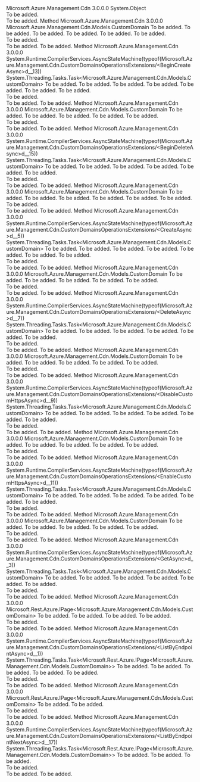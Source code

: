 <Type Name="CustomDomainsOperationsExtensions" FullName="Microsoft.Azure.Management.Cdn.CustomDomainsOperationsExtensions">
  <TypeSignature Language="C#" Value="public static class CustomDomainsOperationsExtensions" />
  <TypeSignature Language="ILAsm" Value=".class public auto ansi abstract sealed beforefieldinit CustomDomainsOperationsExtensions extends System.Object" />
  <TypeSignature Language="DocId" Value="T:Microsoft.Azure.Management.Cdn.CustomDomainsOperationsExtensions" />
  <TypeSignature Language="VB.NET" Value="Public Module CustomDomainsOperationsExtensions" />
  <TypeSignature Language="F#" Value="type CustomDomainsOperationsExtensions = class" />
  <AssemblyInfo>
    <AssemblyName>Microsoft.Azure.Management.Cdn</AssemblyName>
    <AssemblyVersion>3.0.0.0</AssemblyVersion>
  </AssemblyInfo>
  <Base>
    <BaseTypeName>System.Object</BaseTypeName>
  </Base>
  <Interfaces />
  <Docs>
    <summary>To be added.</summary>
    <remarks>To be added.</remarks>
  </Docs>
  <Members>
    <Member MemberName="BeginCreate">
      <MemberSignature Language="C#" Value="public static Microsoft.Azure.Management.Cdn.Models.CustomDomain BeginCreate (this Microsoft.Azure.Management.Cdn.ICustomDomainsOperations operations, string resourceGroupName, string profileName, string endpointName, string customDomainName, string hostName);" />
      <MemberSignature Language="ILAsm" Value=".method public static hidebysig class Microsoft.Azure.Management.Cdn.Models.CustomDomain BeginCreate(class Microsoft.Azure.Management.Cdn.ICustomDomainsOperations operations, string resourceGroupName, string profileName, string endpointName, string customDomainName, string hostName) cil managed" />
      <MemberSignature Language="DocId" Value="M:Microsoft.Azure.Management.Cdn.CustomDomainsOperationsExtensions.BeginCreate(Microsoft.Azure.Management.Cdn.ICustomDomainsOperations,System.String,System.String,System.String,System.String,System.String)" />
      <MemberSignature Language="VB.NET" Value="&lt;Extension()&gt;&#xA;Public Function BeginCreate (operations As ICustomDomainsOperations, resourceGroupName As String, profileName As String, endpointName As String, customDomainName As String, hostName As String) As CustomDomain" />
      <MemberSignature Language="F#" Value="static member BeginCreate : Microsoft.Azure.Management.Cdn.ICustomDomainsOperations * string * string * string * string * string -&gt; Microsoft.Azure.Management.Cdn.Models.CustomDomain" Usage="Microsoft.Azure.Management.Cdn.CustomDomainsOperationsExtensions.BeginCreate (operations, resourceGroupName, profileName, endpointName, customDomainName, hostName)" />
      <MemberType>Method</MemberType>
      <AssemblyInfo>
        <AssemblyName>Microsoft.Azure.Management.Cdn</AssemblyName>
        <AssemblyVersion>3.0.0.0</AssemblyVersion>
      </AssemblyInfo>
      <ReturnValue>
        <ReturnType>Microsoft.Azure.Management.Cdn.Models.CustomDomain</ReturnType>
      </ReturnValue>
      <Parameters>
        <Parameter Name="operations" Type="Microsoft.Azure.Management.Cdn.ICustomDomainsOperations" RefType="this" />
        <Parameter Name="resourceGroupName" Type="System.String" />
        <Parameter Name="profileName" Type="System.String" />
        <Parameter Name="endpointName" Type="System.String" />
        <Parameter Name="customDomainName" Type="System.String" />
        <Parameter Name="hostName" Type="System.String" />
      </Parameters>
      <Docs>
        <param name="operations">To be added.</param>
        <param name="resourceGroupName">To be added.</param>
        <param name="profileName">To be added.</param>
        <param name="endpointName">To be added.</param>
        <param name="customDomainName">To be added.</param>
        <param name="hostName">To be added.</param>
        <summary>To be added.</summary>
        <returns>To be added.</returns>
        <remarks>To be added.</remarks>
      </Docs>
    </Member>
    <Member MemberName="BeginCreateAsync">
      <MemberSignature Language="C#" Value="public static System.Threading.Tasks.Task&lt;Microsoft.Azure.Management.Cdn.Models.CustomDomain&gt; BeginCreateAsync (this Microsoft.Azure.Management.Cdn.ICustomDomainsOperations operations, string resourceGroupName, string profileName, string endpointName, string customDomainName, string hostName, System.Threading.CancellationToken cancellationToken = null);" />
      <MemberSignature Language="ILAsm" Value=".method public static hidebysig class System.Threading.Tasks.Task`1&lt;class Microsoft.Azure.Management.Cdn.Models.CustomDomain&gt; BeginCreateAsync(class Microsoft.Azure.Management.Cdn.ICustomDomainsOperations operations, string resourceGroupName, string profileName, string endpointName, string customDomainName, string hostName, valuetype System.Threading.CancellationToken cancellationToken) cil managed" />
      <MemberSignature Language="DocId" Value="M:Microsoft.Azure.Management.Cdn.CustomDomainsOperationsExtensions.BeginCreateAsync(Microsoft.Azure.Management.Cdn.ICustomDomainsOperations,System.String,System.String,System.String,System.String,System.String,System.Threading.CancellationToken)" />
      <MemberSignature Language="F#" Value="static member BeginCreateAsync : Microsoft.Azure.Management.Cdn.ICustomDomainsOperations * string * string * string * string * string * System.Threading.CancellationToken -&gt; System.Threading.Tasks.Task&lt;Microsoft.Azure.Management.Cdn.Models.CustomDomain&gt;" Usage="Microsoft.Azure.Management.Cdn.CustomDomainsOperationsExtensions.BeginCreateAsync (operations, resourceGroupName, profileName, endpointName, customDomainName, hostName, cancellationToken)" />
      <MemberType>Method</MemberType>
      <AssemblyInfo>
        <AssemblyName>Microsoft.Azure.Management.Cdn</AssemblyName>
        <AssemblyVersion>3.0.0.0</AssemblyVersion>
      </AssemblyInfo>
      <Attributes>
        <Attribute>
          <AttributeName>System.Runtime.CompilerServices.AsyncStateMachine(typeof(Microsoft.Azure.Management.Cdn.CustomDomainsOperationsExtensions/&lt;BeginCreateAsync&gt;d__13))</AttributeName>
        </Attribute>
      </Attributes>
      <ReturnValue>
        <ReturnType>System.Threading.Tasks.Task&lt;Microsoft.Azure.Management.Cdn.Models.CustomDomain&gt;</ReturnType>
      </ReturnValue>
      <Parameters>
        <Parameter Name="operations" Type="Microsoft.Azure.Management.Cdn.ICustomDomainsOperations" RefType="this" />
        <Parameter Name="resourceGroupName" Type="System.String" />
        <Parameter Name="profileName" Type="System.String" />
        <Parameter Name="endpointName" Type="System.String" />
        <Parameter Name="customDomainName" Type="System.String" />
        <Parameter Name="hostName" Type="System.String" />
        <Parameter Name="cancellationToken" Type="System.Threading.CancellationToken" />
      </Parameters>
      <Docs>
        <param name="operations">To be added.</param>
        <param name="resourceGroupName">To be added.</param>
        <param name="profileName">To be added.</param>
        <param name="endpointName">To be added.</param>
        <param name="customDomainName">To be added.</param>
        <param name="hostName">To be added.</param>
        <param name="cancellationToken">To be added.</param>
        <summary>To be added.</summary>
        <returns>To be added.</returns>
        <remarks>To be added.</remarks>
      </Docs>
    </Member>
    <Member MemberName="BeginDelete">
      <MemberSignature Language="C#" Value="public static Microsoft.Azure.Management.Cdn.Models.CustomDomain BeginDelete (this Microsoft.Azure.Management.Cdn.ICustomDomainsOperations operations, string resourceGroupName, string profileName, string endpointName, string customDomainName);" />
      <MemberSignature Language="ILAsm" Value=".method public static hidebysig class Microsoft.Azure.Management.Cdn.Models.CustomDomain BeginDelete(class Microsoft.Azure.Management.Cdn.ICustomDomainsOperations operations, string resourceGroupName, string profileName, string endpointName, string customDomainName) cil managed" />
      <MemberSignature Language="DocId" Value="M:Microsoft.Azure.Management.Cdn.CustomDomainsOperationsExtensions.BeginDelete(Microsoft.Azure.Management.Cdn.ICustomDomainsOperations,System.String,System.String,System.String,System.String)" />
      <MemberSignature Language="VB.NET" Value="&lt;Extension()&gt;&#xA;Public Function BeginDelete (operations As ICustomDomainsOperations, resourceGroupName As String, profileName As String, endpointName As String, customDomainName As String) As CustomDomain" />
      <MemberSignature Language="F#" Value="static member BeginDelete : Microsoft.Azure.Management.Cdn.ICustomDomainsOperations * string * string * string * string -&gt; Microsoft.Azure.Management.Cdn.Models.CustomDomain" Usage="Microsoft.Azure.Management.Cdn.CustomDomainsOperationsExtensions.BeginDelete (operations, resourceGroupName, profileName, endpointName, customDomainName)" />
      <MemberType>Method</MemberType>
      <AssemblyInfo>
        <AssemblyName>Microsoft.Azure.Management.Cdn</AssemblyName>
        <AssemblyVersion>3.0.0.0</AssemblyVersion>
      </AssemblyInfo>
      <ReturnValue>
        <ReturnType>Microsoft.Azure.Management.Cdn.Models.CustomDomain</ReturnType>
      </ReturnValue>
      <Parameters>
        <Parameter Name="operations" Type="Microsoft.Azure.Management.Cdn.ICustomDomainsOperations" RefType="this" />
        <Parameter Name="resourceGroupName" Type="System.String" />
        <Parameter Name="profileName" Type="System.String" />
        <Parameter Name="endpointName" Type="System.String" />
        <Parameter Name="customDomainName" Type="System.String" />
      </Parameters>
      <Docs>
        <param name="operations">To be added.</param>
        <param name="resourceGroupName">To be added.</param>
        <param name="profileName">To be added.</param>
        <param name="endpointName">To be added.</param>
        <param name="customDomainName">To be added.</param>
        <summary>To be added.</summary>
        <returns>To be added.</returns>
        <remarks>To be added.</remarks>
      </Docs>
    </Member>
    <Member MemberName="BeginDeleteAsync">
      <MemberSignature Language="C#" Value="public static System.Threading.Tasks.Task&lt;Microsoft.Azure.Management.Cdn.Models.CustomDomain&gt; BeginDeleteAsync (this Microsoft.Azure.Management.Cdn.ICustomDomainsOperations operations, string resourceGroupName, string profileName, string endpointName, string customDomainName, System.Threading.CancellationToken cancellationToken = null);" />
      <MemberSignature Language="ILAsm" Value=".method public static hidebysig class System.Threading.Tasks.Task`1&lt;class Microsoft.Azure.Management.Cdn.Models.CustomDomain&gt; BeginDeleteAsync(class Microsoft.Azure.Management.Cdn.ICustomDomainsOperations operations, string resourceGroupName, string profileName, string endpointName, string customDomainName, valuetype System.Threading.CancellationToken cancellationToken) cil managed" />
      <MemberSignature Language="DocId" Value="M:Microsoft.Azure.Management.Cdn.CustomDomainsOperationsExtensions.BeginDeleteAsync(Microsoft.Azure.Management.Cdn.ICustomDomainsOperations,System.String,System.String,System.String,System.String,System.Threading.CancellationToken)" />
      <MemberSignature Language="F#" Value="static member BeginDeleteAsync : Microsoft.Azure.Management.Cdn.ICustomDomainsOperations * string * string * string * string * System.Threading.CancellationToken -&gt; System.Threading.Tasks.Task&lt;Microsoft.Azure.Management.Cdn.Models.CustomDomain&gt;" Usage="Microsoft.Azure.Management.Cdn.CustomDomainsOperationsExtensions.BeginDeleteAsync (operations, resourceGroupName, profileName, endpointName, customDomainName, cancellationToken)" />
      <MemberType>Method</MemberType>
      <AssemblyInfo>
        <AssemblyName>Microsoft.Azure.Management.Cdn</AssemblyName>
        <AssemblyVersion>3.0.0.0</AssemblyVersion>
      </AssemblyInfo>
      <Attributes>
        <Attribute>
          <AttributeName>System.Runtime.CompilerServices.AsyncStateMachine(typeof(Microsoft.Azure.Management.Cdn.CustomDomainsOperationsExtensions/&lt;BeginDeleteAsync&gt;d__15))</AttributeName>
        </Attribute>
      </Attributes>
      <ReturnValue>
        <ReturnType>System.Threading.Tasks.Task&lt;Microsoft.Azure.Management.Cdn.Models.CustomDomain&gt;</ReturnType>
      </ReturnValue>
      <Parameters>
        <Parameter Name="operations" Type="Microsoft.Azure.Management.Cdn.ICustomDomainsOperations" RefType="this" />
        <Parameter Name="resourceGroupName" Type="System.String" />
        <Parameter Name="profileName" Type="System.String" />
        <Parameter Name="endpointName" Type="System.String" />
        <Parameter Name="customDomainName" Type="System.String" />
        <Parameter Name="cancellationToken" Type="System.Threading.CancellationToken" />
      </Parameters>
      <Docs>
        <param name="operations">To be added.</param>
        <param name="resourceGroupName">To be added.</param>
        <param name="profileName">To be added.</param>
        <param name="endpointName">To be added.</param>
        <param name="customDomainName">To be added.</param>
        <param name="cancellationToken">To be added.</param>
        <summary>To be added.</summary>
        <returns>To be added.</returns>
        <remarks>To be added.</remarks>
      </Docs>
    </Member>
    <Member MemberName="Create">
      <MemberSignature Language="C#" Value="public static Microsoft.Azure.Management.Cdn.Models.CustomDomain Create (this Microsoft.Azure.Management.Cdn.ICustomDomainsOperations operations, string resourceGroupName, string profileName, string endpointName, string customDomainName, string hostName);" />
      <MemberSignature Language="ILAsm" Value=".method public static hidebysig class Microsoft.Azure.Management.Cdn.Models.CustomDomain Create(class Microsoft.Azure.Management.Cdn.ICustomDomainsOperations operations, string resourceGroupName, string profileName, string endpointName, string customDomainName, string hostName) cil managed" />
      <MemberSignature Language="DocId" Value="M:Microsoft.Azure.Management.Cdn.CustomDomainsOperationsExtensions.Create(Microsoft.Azure.Management.Cdn.ICustomDomainsOperations,System.String,System.String,System.String,System.String,System.String)" />
      <MemberSignature Language="VB.NET" Value="&lt;Extension()&gt;&#xA;Public Function Create (operations As ICustomDomainsOperations, resourceGroupName As String, profileName As String, endpointName As String, customDomainName As String, hostName As String) As CustomDomain" />
      <MemberSignature Language="F#" Value="static member Create : Microsoft.Azure.Management.Cdn.ICustomDomainsOperations * string * string * string * string * string -&gt; Microsoft.Azure.Management.Cdn.Models.CustomDomain" Usage="Microsoft.Azure.Management.Cdn.CustomDomainsOperationsExtensions.Create (operations, resourceGroupName, profileName, endpointName, customDomainName, hostName)" />
      <MemberType>Method</MemberType>
      <AssemblyInfo>
        <AssemblyName>Microsoft.Azure.Management.Cdn</AssemblyName>
        <AssemblyVersion>3.0.0.0</AssemblyVersion>
      </AssemblyInfo>
      <ReturnValue>
        <ReturnType>Microsoft.Azure.Management.Cdn.Models.CustomDomain</ReturnType>
      </ReturnValue>
      <Parameters>
        <Parameter Name="operations" Type="Microsoft.Azure.Management.Cdn.ICustomDomainsOperations" RefType="this" />
        <Parameter Name="resourceGroupName" Type="System.String" />
        <Parameter Name="profileName" Type="System.String" />
        <Parameter Name="endpointName" Type="System.String" />
        <Parameter Name="customDomainName" Type="System.String" />
        <Parameter Name="hostName" Type="System.String" />
      </Parameters>
      <Docs>
        <param name="operations">To be added.</param>
        <param name="resourceGroupName">To be added.</param>
        <param name="profileName">To be added.</param>
        <param name="endpointName">To be added.</param>
        <param name="customDomainName">To be added.</param>
        <param name="hostName">To be added.</param>
        <summary>To be added.</summary>
        <returns>To be added.</returns>
        <remarks>To be added.</remarks>
      </Docs>
    </Member>
    <Member MemberName="CreateAsync">
      <MemberSignature Language="C#" Value="public static System.Threading.Tasks.Task&lt;Microsoft.Azure.Management.Cdn.Models.CustomDomain&gt; CreateAsync (this Microsoft.Azure.Management.Cdn.ICustomDomainsOperations operations, string resourceGroupName, string profileName, string endpointName, string customDomainName, string hostName, System.Threading.CancellationToken cancellationToken = null);" />
      <MemberSignature Language="ILAsm" Value=".method public static hidebysig class System.Threading.Tasks.Task`1&lt;class Microsoft.Azure.Management.Cdn.Models.CustomDomain&gt; CreateAsync(class Microsoft.Azure.Management.Cdn.ICustomDomainsOperations operations, string resourceGroupName, string profileName, string endpointName, string customDomainName, string hostName, valuetype System.Threading.CancellationToken cancellationToken) cil managed" />
      <MemberSignature Language="DocId" Value="M:Microsoft.Azure.Management.Cdn.CustomDomainsOperationsExtensions.CreateAsync(Microsoft.Azure.Management.Cdn.ICustomDomainsOperations,System.String,System.String,System.String,System.String,System.String,System.Threading.CancellationToken)" />
      <MemberSignature Language="F#" Value="static member CreateAsync : Microsoft.Azure.Management.Cdn.ICustomDomainsOperations * string * string * string * string * string * System.Threading.CancellationToken -&gt; System.Threading.Tasks.Task&lt;Microsoft.Azure.Management.Cdn.Models.CustomDomain&gt;" Usage="Microsoft.Azure.Management.Cdn.CustomDomainsOperationsExtensions.CreateAsync (operations, resourceGroupName, profileName, endpointName, customDomainName, hostName, cancellationToken)" />
      <MemberType>Method</MemberType>
      <AssemblyInfo>
        <AssemblyName>Microsoft.Azure.Management.Cdn</AssemblyName>
        <AssemblyVersion>3.0.0.0</AssemblyVersion>
      </AssemblyInfo>
      <Attributes>
        <Attribute>
          <AttributeName>System.Runtime.CompilerServices.AsyncStateMachine(typeof(Microsoft.Azure.Management.Cdn.CustomDomainsOperationsExtensions/&lt;CreateAsync&gt;d__5))</AttributeName>
        </Attribute>
      </Attributes>
      <ReturnValue>
        <ReturnType>System.Threading.Tasks.Task&lt;Microsoft.Azure.Management.Cdn.Models.CustomDomain&gt;</ReturnType>
      </ReturnValue>
      <Parameters>
        <Parameter Name="operations" Type="Microsoft.Azure.Management.Cdn.ICustomDomainsOperations" RefType="this" />
        <Parameter Name="resourceGroupName" Type="System.String" />
        <Parameter Name="profileName" Type="System.String" />
        <Parameter Name="endpointName" Type="System.String" />
        <Parameter Name="customDomainName" Type="System.String" />
        <Parameter Name="hostName" Type="System.String" />
        <Parameter Name="cancellationToken" Type="System.Threading.CancellationToken" />
      </Parameters>
      <Docs>
        <param name="operations">To be added.</param>
        <param name="resourceGroupName">To be added.</param>
        <param name="profileName">To be added.</param>
        <param name="endpointName">To be added.</param>
        <param name="customDomainName">To be added.</param>
        <param name="hostName">To be added.</param>
        <param name="cancellationToken">To be added.</param>
        <summary>To be added.</summary>
        <returns>To be added.</returns>
        <remarks>To be added.</remarks>
      </Docs>
    </Member>
    <Member MemberName="Delete">
      <MemberSignature Language="C#" Value="public static Microsoft.Azure.Management.Cdn.Models.CustomDomain Delete (this Microsoft.Azure.Management.Cdn.ICustomDomainsOperations operations, string resourceGroupName, string profileName, string endpointName, string customDomainName);" />
      <MemberSignature Language="ILAsm" Value=".method public static hidebysig class Microsoft.Azure.Management.Cdn.Models.CustomDomain Delete(class Microsoft.Azure.Management.Cdn.ICustomDomainsOperations operations, string resourceGroupName, string profileName, string endpointName, string customDomainName) cil managed" />
      <MemberSignature Language="DocId" Value="M:Microsoft.Azure.Management.Cdn.CustomDomainsOperationsExtensions.Delete(Microsoft.Azure.Management.Cdn.ICustomDomainsOperations,System.String,System.String,System.String,System.String)" />
      <MemberSignature Language="VB.NET" Value="&lt;Extension()&gt;&#xA;Public Function Delete (operations As ICustomDomainsOperations, resourceGroupName As String, profileName As String, endpointName As String, customDomainName As String) As CustomDomain" />
      <MemberSignature Language="F#" Value="static member Delete : Microsoft.Azure.Management.Cdn.ICustomDomainsOperations * string * string * string * string -&gt; Microsoft.Azure.Management.Cdn.Models.CustomDomain" Usage="Microsoft.Azure.Management.Cdn.CustomDomainsOperationsExtensions.Delete (operations, resourceGroupName, profileName, endpointName, customDomainName)" />
      <MemberType>Method</MemberType>
      <AssemblyInfo>
        <AssemblyName>Microsoft.Azure.Management.Cdn</AssemblyName>
        <AssemblyVersion>3.0.0.0</AssemblyVersion>
      </AssemblyInfo>
      <ReturnValue>
        <ReturnType>Microsoft.Azure.Management.Cdn.Models.CustomDomain</ReturnType>
      </ReturnValue>
      <Parameters>
        <Parameter Name="operations" Type="Microsoft.Azure.Management.Cdn.ICustomDomainsOperations" RefType="this" />
        <Parameter Name="resourceGroupName" Type="System.String" />
        <Parameter Name="profileName" Type="System.String" />
        <Parameter Name="endpointName" Type="System.String" />
        <Parameter Name="customDomainName" Type="System.String" />
      </Parameters>
      <Docs>
        <param name="operations">To be added.</param>
        <param name="resourceGroupName">To be added.</param>
        <param name="profileName">To be added.</param>
        <param name="endpointName">To be added.</param>
        <param name="customDomainName">To be added.</param>
        <summary>To be added.</summary>
        <returns>To be added.</returns>
        <remarks>To be added.</remarks>
      </Docs>
    </Member>
    <Member MemberName="DeleteAsync">
      <MemberSignature Language="C#" Value="public static System.Threading.Tasks.Task&lt;Microsoft.Azure.Management.Cdn.Models.CustomDomain&gt; DeleteAsync (this Microsoft.Azure.Management.Cdn.ICustomDomainsOperations operations, string resourceGroupName, string profileName, string endpointName, string customDomainName, System.Threading.CancellationToken cancellationToken = null);" />
      <MemberSignature Language="ILAsm" Value=".method public static hidebysig class System.Threading.Tasks.Task`1&lt;class Microsoft.Azure.Management.Cdn.Models.CustomDomain&gt; DeleteAsync(class Microsoft.Azure.Management.Cdn.ICustomDomainsOperations operations, string resourceGroupName, string profileName, string endpointName, string customDomainName, valuetype System.Threading.CancellationToken cancellationToken) cil managed" />
      <MemberSignature Language="DocId" Value="M:Microsoft.Azure.Management.Cdn.CustomDomainsOperationsExtensions.DeleteAsync(Microsoft.Azure.Management.Cdn.ICustomDomainsOperations,System.String,System.String,System.String,System.String,System.Threading.CancellationToken)" />
      <MemberSignature Language="F#" Value="static member DeleteAsync : Microsoft.Azure.Management.Cdn.ICustomDomainsOperations * string * string * string * string * System.Threading.CancellationToken -&gt; System.Threading.Tasks.Task&lt;Microsoft.Azure.Management.Cdn.Models.CustomDomain&gt;" Usage="Microsoft.Azure.Management.Cdn.CustomDomainsOperationsExtensions.DeleteAsync (operations, resourceGroupName, profileName, endpointName, customDomainName, cancellationToken)" />
      <MemberType>Method</MemberType>
      <AssemblyInfo>
        <AssemblyName>Microsoft.Azure.Management.Cdn</AssemblyName>
        <AssemblyVersion>3.0.0.0</AssemblyVersion>
      </AssemblyInfo>
      <Attributes>
        <Attribute>
          <AttributeName>System.Runtime.CompilerServices.AsyncStateMachine(typeof(Microsoft.Azure.Management.Cdn.CustomDomainsOperationsExtensions/&lt;DeleteAsync&gt;d__7))</AttributeName>
        </Attribute>
      </Attributes>
      <ReturnValue>
        <ReturnType>System.Threading.Tasks.Task&lt;Microsoft.Azure.Management.Cdn.Models.CustomDomain&gt;</ReturnType>
      </ReturnValue>
      <Parameters>
        <Parameter Name="operations" Type="Microsoft.Azure.Management.Cdn.ICustomDomainsOperations" RefType="this" />
        <Parameter Name="resourceGroupName" Type="System.String" />
        <Parameter Name="profileName" Type="System.String" />
        <Parameter Name="endpointName" Type="System.String" />
        <Parameter Name="customDomainName" Type="System.String" />
        <Parameter Name="cancellationToken" Type="System.Threading.CancellationToken" />
      </Parameters>
      <Docs>
        <param name="operations">To be added.</param>
        <param name="resourceGroupName">To be added.</param>
        <param name="profileName">To be added.</param>
        <param name="endpointName">To be added.</param>
        <param name="customDomainName">To be added.</param>
        <param name="cancellationToken">To be added.</param>
        <summary>To be added.</summary>
        <returns>To be added.</returns>
        <remarks>To be added.</remarks>
      </Docs>
    </Member>
    <Member MemberName="DisableCustomHttps">
      <MemberSignature Language="C#" Value="public static Microsoft.Azure.Management.Cdn.Models.CustomDomain DisableCustomHttps (this Microsoft.Azure.Management.Cdn.ICustomDomainsOperations operations, string resourceGroupName, string profileName, string endpointName, string customDomainName);" />
      <MemberSignature Language="ILAsm" Value=".method public static hidebysig class Microsoft.Azure.Management.Cdn.Models.CustomDomain DisableCustomHttps(class Microsoft.Azure.Management.Cdn.ICustomDomainsOperations operations, string resourceGroupName, string profileName, string endpointName, string customDomainName) cil managed" />
      <MemberSignature Language="DocId" Value="M:Microsoft.Azure.Management.Cdn.CustomDomainsOperationsExtensions.DisableCustomHttps(Microsoft.Azure.Management.Cdn.ICustomDomainsOperations,System.String,System.String,System.String,System.String)" />
      <MemberSignature Language="VB.NET" Value="&lt;Extension()&gt;&#xA;Public Function DisableCustomHttps (operations As ICustomDomainsOperations, resourceGroupName As String, profileName As String, endpointName As String, customDomainName As String) As CustomDomain" />
      <MemberSignature Language="F#" Value="static member DisableCustomHttps : Microsoft.Azure.Management.Cdn.ICustomDomainsOperations * string * string * string * string -&gt; Microsoft.Azure.Management.Cdn.Models.CustomDomain" Usage="Microsoft.Azure.Management.Cdn.CustomDomainsOperationsExtensions.DisableCustomHttps (operations, resourceGroupName, profileName, endpointName, customDomainName)" />
      <MemberType>Method</MemberType>
      <AssemblyInfo>
        <AssemblyName>Microsoft.Azure.Management.Cdn</AssemblyName>
        <AssemblyVersion>3.0.0.0</AssemblyVersion>
      </AssemblyInfo>
      <ReturnValue>
        <ReturnType>Microsoft.Azure.Management.Cdn.Models.CustomDomain</ReturnType>
      </ReturnValue>
      <Parameters>
        <Parameter Name="operations" Type="Microsoft.Azure.Management.Cdn.ICustomDomainsOperations" RefType="this" />
        <Parameter Name="resourceGroupName" Type="System.String" />
        <Parameter Name="profileName" Type="System.String" />
        <Parameter Name="endpointName" Type="System.String" />
        <Parameter Name="customDomainName" Type="System.String" />
      </Parameters>
      <Docs>
        <param name="operations">To be added.</param>
        <param name="resourceGroupName">To be added.</param>
        <param name="profileName">To be added.</param>
        <param name="endpointName">To be added.</param>
        <param name="customDomainName">To be added.</param>
        <summary>To be added.</summary>
        <returns>To be added.</returns>
        <remarks>To be added.</remarks>
      </Docs>
    </Member>
    <Member MemberName="DisableCustomHttpsAsync">
      <MemberSignature Language="C#" Value="public static System.Threading.Tasks.Task&lt;Microsoft.Azure.Management.Cdn.Models.CustomDomain&gt; DisableCustomHttpsAsync (this Microsoft.Azure.Management.Cdn.ICustomDomainsOperations operations, string resourceGroupName, string profileName, string endpointName, string customDomainName, System.Threading.CancellationToken cancellationToken = null);" />
      <MemberSignature Language="ILAsm" Value=".method public static hidebysig class System.Threading.Tasks.Task`1&lt;class Microsoft.Azure.Management.Cdn.Models.CustomDomain&gt; DisableCustomHttpsAsync(class Microsoft.Azure.Management.Cdn.ICustomDomainsOperations operations, string resourceGroupName, string profileName, string endpointName, string customDomainName, valuetype System.Threading.CancellationToken cancellationToken) cil managed" />
      <MemberSignature Language="DocId" Value="M:Microsoft.Azure.Management.Cdn.CustomDomainsOperationsExtensions.DisableCustomHttpsAsync(Microsoft.Azure.Management.Cdn.ICustomDomainsOperations,System.String,System.String,System.String,System.String,System.Threading.CancellationToken)" />
      <MemberSignature Language="F#" Value="static member DisableCustomHttpsAsync : Microsoft.Azure.Management.Cdn.ICustomDomainsOperations * string * string * string * string * System.Threading.CancellationToken -&gt; System.Threading.Tasks.Task&lt;Microsoft.Azure.Management.Cdn.Models.CustomDomain&gt;" Usage="Microsoft.Azure.Management.Cdn.CustomDomainsOperationsExtensions.DisableCustomHttpsAsync (operations, resourceGroupName, profileName, endpointName, customDomainName, cancellationToken)" />
      <MemberType>Method</MemberType>
      <AssemblyInfo>
        <AssemblyName>Microsoft.Azure.Management.Cdn</AssemblyName>
        <AssemblyVersion>3.0.0.0</AssemblyVersion>
      </AssemblyInfo>
      <Attributes>
        <Attribute>
          <AttributeName>System.Runtime.CompilerServices.AsyncStateMachine(typeof(Microsoft.Azure.Management.Cdn.CustomDomainsOperationsExtensions/&lt;DisableCustomHttpsAsync&gt;d__9))</AttributeName>
        </Attribute>
      </Attributes>
      <ReturnValue>
        <ReturnType>System.Threading.Tasks.Task&lt;Microsoft.Azure.Management.Cdn.Models.CustomDomain&gt;</ReturnType>
      </ReturnValue>
      <Parameters>
        <Parameter Name="operations" Type="Microsoft.Azure.Management.Cdn.ICustomDomainsOperations" RefType="this" />
        <Parameter Name="resourceGroupName" Type="System.String" />
        <Parameter Name="profileName" Type="System.String" />
        <Parameter Name="endpointName" Type="System.String" />
        <Parameter Name="customDomainName" Type="System.String" />
        <Parameter Name="cancellationToken" Type="System.Threading.CancellationToken" />
      </Parameters>
      <Docs>
        <param name="operations">To be added.</param>
        <param name="resourceGroupName">To be added.</param>
        <param name="profileName">To be added.</param>
        <param name="endpointName">To be added.</param>
        <param name="customDomainName">To be added.</param>
        <param name="cancellationToken">To be added.</param>
        <summary>To be added.</summary>
        <returns>To be added.</returns>
        <remarks>To be added.</remarks>
      </Docs>
    </Member>
    <Member MemberName="EnableCustomHttps">
      <MemberSignature Language="C#" Value="public static Microsoft.Azure.Management.Cdn.Models.CustomDomain EnableCustomHttps (this Microsoft.Azure.Management.Cdn.ICustomDomainsOperations operations, string resourceGroupName, string profileName, string endpointName, string customDomainName);" />
      <MemberSignature Language="ILAsm" Value=".method public static hidebysig class Microsoft.Azure.Management.Cdn.Models.CustomDomain EnableCustomHttps(class Microsoft.Azure.Management.Cdn.ICustomDomainsOperations operations, string resourceGroupName, string profileName, string endpointName, string customDomainName) cil managed" />
      <MemberSignature Language="DocId" Value="M:Microsoft.Azure.Management.Cdn.CustomDomainsOperationsExtensions.EnableCustomHttps(Microsoft.Azure.Management.Cdn.ICustomDomainsOperations,System.String,System.String,System.String,System.String)" />
      <MemberSignature Language="VB.NET" Value="&lt;Extension()&gt;&#xA;Public Function EnableCustomHttps (operations As ICustomDomainsOperations, resourceGroupName As String, profileName As String, endpointName As String, customDomainName As String) As CustomDomain" />
      <MemberSignature Language="F#" Value="static member EnableCustomHttps : Microsoft.Azure.Management.Cdn.ICustomDomainsOperations * string * string * string * string -&gt; Microsoft.Azure.Management.Cdn.Models.CustomDomain" Usage="Microsoft.Azure.Management.Cdn.CustomDomainsOperationsExtensions.EnableCustomHttps (operations, resourceGroupName, profileName, endpointName, customDomainName)" />
      <MemberType>Method</MemberType>
      <AssemblyInfo>
        <AssemblyName>Microsoft.Azure.Management.Cdn</AssemblyName>
        <AssemblyVersion>3.0.0.0</AssemblyVersion>
      </AssemblyInfo>
      <ReturnValue>
        <ReturnType>Microsoft.Azure.Management.Cdn.Models.CustomDomain</ReturnType>
      </ReturnValue>
      <Parameters>
        <Parameter Name="operations" Type="Microsoft.Azure.Management.Cdn.ICustomDomainsOperations" RefType="this" />
        <Parameter Name="resourceGroupName" Type="System.String" />
        <Parameter Name="profileName" Type="System.String" />
        <Parameter Name="endpointName" Type="System.String" />
        <Parameter Name="customDomainName" Type="System.String" />
      </Parameters>
      <Docs>
        <param name="operations">To be added.</param>
        <param name="resourceGroupName">To be added.</param>
        <param name="profileName">To be added.</param>
        <param name="endpointName">To be added.</param>
        <param name="customDomainName">To be added.</param>
        <summary>To be added.</summary>
        <returns>To be added.</returns>
        <remarks>To be added.</remarks>
      </Docs>
    </Member>
    <Member MemberName="EnableCustomHttpsAsync">
      <MemberSignature Language="C#" Value="public static System.Threading.Tasks.Task&lt;Microsoft.Azure.Management.Cdn.Models.CustomDomain&gt; EnableCustomHttpsAsync (this Microsoft.Azure.Management.Cdn.ICustomDomainsOperations operations, string resourceGroupName, string profileName, string endpointName, string customDomainName, System.Threading.CancellationToken cancellationToken = null);" />
      <MemberSignature Language="ILAsm" Value=".method public static hidebysig class System.Threading.Tasks.Task`1&lt;class Microsoft.Azure.Management.Cdn.Models.CustomDomain&gt; EnableCustomHttpsAsync(class Microsoft.Azure.Management.Cdn.ICustomDomainsOperations operations, string resourceGroupName, string profileName, string endpointName, string customDomainName, valuetype System.Threading.CancellationToken cancellationToken) cil managed" />
      <MemberSignature Language="DocId" Value="M:Microsoft.Azure.Management.Cdn.CustomDomainsOperationsExtensions.EnableCustomHttpsAsync(Microsoft.Azure.Management.Cdn.ICustomDomainsOperations,System.String,System.String,System.String,System.String,System.Threading.CancellationToken)" />
      <MemberSignature Language="F#" Value="static member EnableCustomHttpsAsync : Microsoft.Azure.Management.Cdn.ICustomDomainsOperations * string * string * string * string * System.Threading.CancellationToken -&gt; System.Threading.Tasks.Task&lt;Microsoft.Azure.Management.Cdn.Models.CustomDomain&gt;" Usage="Microsoft.Azure.Management.Cdn.CustomDomainsOperationsExtensions.EnableCustomHttpsAsync (operations, resourceGroupName, profileName, endpointName, customDomainName, cancellationToken)" />
      <MemberType>Method</MemberType>
      <AssemblyInfo>
        <AssemblyName>Microsoft.Azure.Management.Cdn</AssemblyName>
        <AssemblyVersion>3.0.0.0</AssemblyVersion>
      </AssemblyInfo>
      <Attributes>
        <Attribute>
          <AttributeName>System.Runtime.CompilerServices.AsyncStateMachine(typeof(Microsoft.Azure.Management.Cdn.CustomDomainsOperationsExtensions/&lt;EnableCustomHttpsAsync&gt;d__11))</AttributeName>
        </Attribute>
      </Attributes>
      <ReturnValue>
        <ReturnType>System.Threading.Tasks.Task&lt;Microsoft.Azure.Management.Cdn.Models.CustomDomain&gt;</ReturnType>
      </ReturnValue>
      <Parameters>
        <Parameter Name="operations" Type="Microsoft.Azure.Management.Cdn.ICustomDomainsOperations" RefType="this" />
        <Parameter Name="resourceGroupName" Type="System.String" />
        <Parameter Name="profileName" Type="System.String" />
        <Parameter Name="endpointName" Type="System.String" />
        <Parameter Name="customDomainName" Type="System.String" />
        <Parameter Name="cancellationToken" Type="System.Threading.CancellationToken" />
      </Parameters>
      <Docs>
        <param name="operations">To be added.</param>
        <param name="resourceGroupName">To be added.</param>
        <param name="profileName">To be added.</param>
        <param name="endpointName">To be added.</param>
        <param name="customDomainName">To be added.</param>
        <param name="cancellationToken">To be added.</param>
        <summary>To be added.</summary>
        <returns>To be added.</returns>
        <remarks>To be added.</remarks>
      </Docs>
    </Member>
    <Member MemberName="Get">
      <MemberSignature Language="C#" Value="public static Microsoft.Azure.Management.Cdn.Models.CustomDomain Get (this Microsoft.Azure.Management.Cdn.ICustomDomainsOperations operations, string resourceGroupName, string profileName, string endpointName, string customDomainName);" />
      <MemberSignature Language="ILAsm" Value=".method public static hidebysig class Microsoft.Azure.Management.Cdn.Models.CustomDomain Get(class Microsoft.Azure.Management.Cdn.ICustomDomainsOperations operations, string resourceGroupName, string profileName, string endpointName, string customDomainName) cil managed" />
      <MemberSignature Language="DocId" Value="M:Microsoft.Azure.Management.Cdn.CustomDomainsOperationsExtensions.Get(Microsoft.Azure.Management.Cdn.ICustomDomainsOperations,System.String,System.String,System.String,System.String)" />
      <MemberSignature Language="VB.NET" Value="&lt;Extension()&gt;&#xA;Public Function Get (operations As ICustomDomainsOperations, resourceGroupName As String, profileName As String, endpointName As String, customDomainName As String) As CustomDomain" />
      <MemberSignature Language="F#" Value="static member Get : Microsoft.Azure.Management.Cdn.ICustomDomainsOperations * string * string * string * string -&gt; Microsoft.Azure.Management.Cdn.Models.CustomDomain" Usage="Microsoft.Azure.Management.Cdn.CustomDomainsOperationsExtensions.Get (operations, resourceGroupName, profileName, endpointName, customDomainName)" />
      <MemberType>Method</MemberType>
      <AssemblyInfo>
        <AssemblyName>Microsoft.Azure.Management.Cdn</AssemblyName>
        <AssemblyVersion>3.0.0.0</AssemblyVersion>
      </AssemblyInfo>
      <ReturnValue>
        <ReturnType>Microsoft.Azure.Management.Cdn.Models.CustomDomain</ReturnType>
      </ReturnValue>
      <Parameters>
        <Parameter Name="operations" Type="Microsoft.Azure.Management.Cdn.ICustomDomainsOperations" RefType="this" />
        <Parameter Name="resourceGroupName" Type="System.String" />
        <Parameter Name="profileName" Type="System.String" />
        <Parameter Name="endpointName" Type="System.String" />
        <Parameter Name="customDomainName" Type="System.String" />
      </Parameters>
      <Docs>
        <param name="operations">To be added.</param>
        <param name="resourceGroupName">To be added.</param>
        <param name="profileName">To be added.</param>
        <param name="endpointName">To be added.</param>
        <param name="customDomainName">To be added.</param>
        <summary>To be added.</summary>
        <returns>To be added.</returns>
        <remarks>To be added.</remarks>
      </Docs>
    </Member>
    <Member MemberName="GetAsync">
      <MemberSignature Language="C#" Value="public static System.Threading.Tasks.Task&lt;Microsoft.Azure.Management.Cdn.Models.CustomDomain&gt; GetAsync (this Microsoft.Azure.Management.Cdn.ICustomDomainsOperations operations, string resourceGroupName, string profileName, string endpointName, string customDomainName, System.Threading.CancellationToken cancellationToken = null);" />
      <MemberSignature Language="ILAsm" Value=".method public static hidebysig class System.Threading.Tasks.Task`1&lt;class Microsoft.Azure.Management.Cdn.Models.CustomDomain&gt; GetAsync(class Microsoft.Azure.Management.Cdn.ICustomDomainsOperations operations, string resourceGroupName, string profileName, string endpointName, string customDomainName, valuetype System.Threading.CancellationToken cancellationToken) cil managed" />
      <MemberSignature Language="DocId" Value="M:Microsoft.Azure.Management.Cdn.CustomDomainsOperationsExtensions.GetAsync(Microsoft.Azure.Management.Cdn.ICustomDomainsOperations,System.String,System.String,System.String,System.String,System.Threading.CancellationToken)" />
      <MemberSignature Language="F#" Value="static member GetAsync : Microsoft.Azure.Management.Cdn.ICustomDomainsOperations * string * string * string * string * System.Threading.CancellationToken -&gt; System.Threading.Tasks.Task&lt;Microsoft.Azure.Management.Cdn.Models.CustomDomain&gt;" Usage="Microsoft.Azure.Management.Cdn.CustomDomainsOperationsExtensions.GetAsync (operations, resourceGroupName, profileName, endpointName, customDomainName, cancellationToken)" />
      <MemberType>Method</MemberType>
      <AssemblyInfo>
        <AssemblyName>Microsoft.Azure.Management.Cdn</AssemblyName>
        <AssemblyVersion>3.0.0.0</AssemblyVersion>
      </AssemblyInfo>
      <Attributes>
        <Attribute>
          <AttributeName>System.Runtime.CompilerServices.AsyncStateMachine(typeof(Microsoft.Azure.Management.Cdn.CustomDomainsOperationsExtensions/&lt;GetAsync&gt;d__3))</AttributeName>
        </Attribute>
      </Attributes>
      <ReturnValue>
        <ReturnType>System.Threading.Tasks.Task&lt;Microsoft.Azure.Management.Cdn.Models.CustomDomain&gt;</ReturnType>
      </ReturnValue>
      <Parameters>
        <Parameter Name="operations" Type="Microsoft.Azure.Management.Cdn.ICustomDomainsOperations" RefType="this" />
        <Parameter Name="resourceGroupName" Type="System.String" />
        <Parameter Name="profileName" Type="System.String" />
        <Parameter Name="endpointName" Type="System.String" />
        <Parameter Name="customDomainName" Type="System.String" />
        <Parameter Name="cancellationToken" Type="System.Threading.CancellationToken" />
      </Parameters>
      <Docs>
        <param name="operations">To be added.</param>
        <param name="resourceGroupName">To be added.</param>
        <param name="profileName">To be added.</param>
        <param name="endpointName">To be added.</param>
        <param name="customDomainName">To be added.</param>
        <param name="cancellationToken">To be added.</param>
        <summary>To be added.</summary>
        <returns>To be added.</returns>
        <remarks>To be added.</remarks>
      </Docs>
    </Member>
    <Member MemberName="ListByEndpoint">
      <MemberSignature Language="C#" Value="public static Microsoft.Rest.Azure.IPage&lt;Microsoft.Azure.Management.Cdn.Models.CustomDomain&gt; ListByEndpoint (this Microsoft.Azure.Management.Cdn.ICustomDomainsOperations operations, string resourceGroupName, string profileName, string endpointName);" />
      <MemberSignature Language="ILAsm" Value=".method public static hidebysig class Microsoft.Rest.Azure.IPage`1&lt;class Microsoft.Azure.Management.Cdn.Models.CustomDomain&gt; ListByEndpoint(class Microsoft.Azure.Management.Cdn.ICustomDomainsOperations operations, string resourceGroupName, string profileName, string endpointName) cil managed" />
      <MemberSignature Language="DocId" Value="M:Microsoft.Azure.Management.Cdn.CustomDomainsOperationsExtensions.ListByEndpoint(Microsoft.Azure.Management.Cdn.ICustomDomainsOperations,System.String,System.String,System.String)" />
      <MemberSignature Language="VB.NET" Value="&lt;Extension()&gt;&#xA;Public Function ListByEndpoint (operations As ICustomDomainsOperations, resourceGroupName As String, profileName As String, endpointName As String) As IPage(Of CustomDomain)" />
      <MemberSignature Language="F#" Value="static member ListByEndpoint : Microsoft.Azure.Management.Cdn.ICustomDomainsOperations * string * string * string -&gt; Microsoft.Rest.Azure.IPage&lt;Microsoft.Azure.Management.Cdn.Models.CustomDomain&gt;" Usage="Microsoft.Azure.Management.Cdn.CustomDomainsOperationsExtensions.ListByEndpoint (operations, resourceGroupName, profileName, endpointName)" />
      <MemberType>Method</MemberType>
      <AssemblyInfo>
        <AssemblyName>Microsoft.Azure.Management.Cdn</AssemblyName>
        <AssemblyVersion>3.0.0.0</AssemblyVersion>
      </AssemblyInfo>
      <ReturnValue>
        <ReturnType>Microsoft.Rest.Azure.IPage&lt;Microsoft.Azure.Management.Cdn.Models.CustomDomain&gt;</ReturnType>
      </ReturnValue>
      <Parameters>
        <Parameter Name="operations" Type="Microsoft.Azure.Management.Cdn.ICustomDomainsOperations" RefType="this" />
        <Parameter Name="resourceGroupName" Type="System.String" />
        <Parameter Name="profileName" Type="System.String" />
        <Parameter Name="endpointName" Type="System.String" />
      </Parameters>
      <Docs>
        <param name="operations">To be added.</param>
        <param name="resourceGroupName">To be added.</param>
        <param name="profileName">To be added.</param>
        <param name="endpointName">To be added.</param>
        <summary>To be added.</summary>
        <returns>To be added.</returns>
        <remarks>To be added.</remarks>
      </Docs>
    </Member>
    <Member MemberName="ListByEndpointAsync">
      <MemberSignature Language="C#" Value="public static System.Threading.Tasks.Task&lt;Microsoft.Rest.Azure.IPage&lt;Microsoft.Azure.Management.Cdn.Models.CustomDomain&gt;&gt; ListByEndpointAsync (this Microsoft.Azure.Management.Cdn.ICustomDomainsOperations operations, string resourceGroupName, string profileName, string endpointName, System.Threading.CancellationToken cancellationToken = null);" />
      <MemberSignature Language="ILAsm" Value=".method public static hidebysig class System.Threading.Tasks.Task`1&lt;class Microsoft.Rest.Azure.IPage`1&lt;class Microsoft.Azure.Management.Cdn.Models.CustomDomain&gt;&gt; ListByEndpointAsync(class Microsoft.Azure.Management.Cdn.ICustomDomainsOperations operations, string resourceGroupName, string profileName, string endpointName, valuetype System.Threading.CancellationToken cancellationToken) cil managed" />
      <MemberSignature Language="DocId" Value="M:Microsoft.Azure.Management.Cdn.CustomDomainsOperationsExtensions.ListByEndpointAsync(Microsoft.Azure.Management.Cdn.ICustomDomainsOperations,System.String,System.String,System.String,System.Threading.CancellationToken)" />
      <MemberSignature Language="F#" Value="static member ListByEndpointAsync : Microsoft.Azure.Management.Cdn.ICustomDomainsOperations * string * string * string * System.Threading.CancellationToken -&gt; System.Threading.Tasks.Task&lt;Microsoft.Rest.Azure.IPage&lt;Microsoft.Azure.Management.Cdn.Models.CustomDomain&gt;&gt;" Usage="Microsoft.Azure.Management.Cdn.CustomDomainsOperationsExtensions.ListByEndpointAsync (operations, resourceGroupName, profileName, endpointName, cancellationToken)" />
      <MemberType>Method</MemberType>
      <AssemblyInfo>
        <AssemblyName>Microsoft.Azure.Management.Cdn</AssemblyName>
        <AssemblyVersion>3.0.0.0</AssemblyVersion>
      </AssemblyInfo>
      <Attributes>
        <Attribute>
          <AttributeName>System.Runtime.CompilerServices.AsyncStateMachine(typeof(Microsoft.Azure.Management.Cdn.CustomDomainsOperationsExtensions/&lt;ListByEndpointAsync&gt;d__1))</AttributeName>
        </Attribute>
      </Attributes>
      <ReturnValue>
        <ReturnType>System.Threading.Tasks.Task&lt;Microsoft.Rest.Azure.IPage&lt;Microsoft.Azure.Management.Cdn.Models.CustomDomain&gt;&gt;</ReturnType>
      </ReturnValue>
      <Parameters>
        <Parameter Name="operations" Type="Microsoft.Azure.Management.Cdn.ICustomDomainsOperations" RefType="this" />
        <Parameter Name="resourceGroupName" Type="System.String" />
        <Parameter Name="profileName" Type="System.String" />
        <Parameter Name="endpointName" Type="System.String" />
        <Parameter Name="cancellationToken" Type="System.Threading.CancellationToken" />
      </Parameters>
      <Docs>
        <param name="operations">To be added.</param>
        <param name="resourceGroupName">To be added.</param>
        <param name="profileName">To be added.</param>
        <param name="endpointName">To be added.</param>
        <param name="cancellationToken">To be added.</param>
        <summary>To be added.</summary>
        <returns>To be added.</returns>
        <remarks>To be added.</remarks>
      </Docs>
    </Member>
    <Member MemberName="ListByEndpointNext">
      <MemberSignature Language="C#" Value="public static Microsoft.Rest.Azure.IPage&lt;Microsoft.Azure.Management.Cdn.Models.CustomDomain&gt; ListByEndpointNext (this Microsoft.Azure.Management.Cdn.ICustomDomainsOperations operations, string nextPageLink);" />
      <MemberSignature Language="ILAsm" Value=".method public static hidebysig class Microsoft.Rest.Azure.IPage`1&lt;class Microsoft.Azure.Management.Cdn.Models.CustomDomain&gt; ListByEndpointNext(class Microsoft.Azure.Management.Cdn.ICustomDomainsOperations operations, string nextPageLink) cil managed" />
      <MemberSignature Language="DocId" Value="M:Microsoft.Azure.Management.Cdn.CustomDomainsOperationsExtensions.ListByEndpointNext(Microsoft.Azure.Management.Cdn.ICustomDomainsOperations,System.String)" />
      <MemberSignature Language="VB.NET" Value="&lt;Extension()&gt;&#xA;Public Function ListByEndpointNext (operations As ICustomDomainsOperations, nextPageLink As String) As IPage(Of CustomDomain)" />
      <MemberSignature Language="F#" Value="static member ListByEndpointNext : Microsoft.Azure.Management.Cdn.ICustomDomainsOperations * string -&gt; Microsoft.Rest.Azure.IPage&lt;Microsoft.Azure.Management.Cdn.Models.CustomDomain&gt;" Usage="Microsoft.Azure.Management.Cdn.CustomDomainsOperationsExtensions.ListByEndpointNext (operations, nextPageLink)" />
      <MemberType>Method</MemberType>
      <AssemblyInfo>
        <AssemblyName>Microsoft.Azure.Management.Cdn</AssemblyName>
        <AssemblyVersion>3.0.0.0</AssemblyVersion>
      </AssemblyInfo>
      <ReturnValue>
        <ReturnType>Microsoft.Rest.Azure.IPage&lt;Microsoft.Azure.Management.Cdn.Models.CustomDomain&gt;</ReturnType>
      </ReturnValue>
      <Parameters>
        <Parameter Name="operations" Type="Microsoft.Azure.Management.Cdn.ICustomDomainsOperations" RefType="this" />
        <Parameter Name="nextPageLink" Type="System.String" />
      </Parameters>
      <Docs>
        <param name="operations">To be added.</param>
        <param name="nextPageLink">To be added.</param>
        <summary>To be added.</summary>
        <returns>To be added.</returns>
        <remarks>To be added.</remarks>
      </Docs>
    </Member>
    <Member MemberName="ListByEndpointNextAsync">
      <MemberSignature Language="C#" Value="public static System.Threading.Tasks.Task&lt;Microsoft.Rest.Azure.IPage&lt;Microsoft.Azure.Management.Cdn.Models.CustomDomain&gt;&gt; ListByEndpointNextAsync (this Microsoft.Azure.Management.Cdn.ICustomDomainsOperations operations, string nextPageLink, System.Threading.CancellationToken cancellationToken = null);" />
      <MemberSignature Language="ILAsm" Value=".method public static hidebysig class System.Threading.Tasks.Task`1&lt;class Microsoft.Rest.Azure.IPage`1&lt;class Microsoft.Azure.Management.Cdn.Models.CustomDomain&gt;&gt; ListByEndpointNextAsync(class Microsoft.Azure.Management.Cdn.ICustomDomainsOperations operations, string nextPageLink, valuetype System.Threading.CancellationToken cancellationToken) cil managed" />
      <MemberSignature Language="DocId" Value="M:Microsoft.Azure.Management.Cdn.CustomDomainsOperationsExtensions.ListByEndpointNextAsync(Microsoft.Azure.Management.Cdn.ICustomDomainsOperations,System.String,System.Threading.CancellationToken)" />
      <MemberSignature Language="F#" Value="static member ListByEndpointNextAsync : Microsoft.Azure.Management.Cdn.ICustomDomainsOperations * string * System.Threading.CancellationToken -&gt; System.Threading.Tasks.Task&lt;Microsoft.Rest.Azure.IPage&lt;Microsoft.Azure.Management.Cdn.Models.CustomDomain&gt;&gt;" Usage="Microsoft.Azure.Management.Cdn.CustomDomainsOperationsExtensions.ListByEndpointNextAsync (operations, nextPageLink, cancellationToken)" />
      <MemberType>Method</MemberType>
      <AssemblyInfo>
        <AssemblyName>Microsoft.Azure.Management.Cdn</AssemblyName>
        <AssemblyVersion>3.0.0.0</AssemblyVersion>
      </AssemblyInfo>
      <Attributes>
        <Attribute>
          <AttributeName>System.Runtime.CompilerServices.AsyncStateMachine(typeof(Microsoft.Azure.Management.Cdn.CustomDomainsOperationsExtensions/&lt;ListByEndpointNextAsync&gt;d__17))</AttributeName>
        </Attribute>
      </Attributes>
      <ReturnValue>
        <ReturnType>System.Threading.Tasks.Task&lt;Microsoft.Rest.Azure.IPage&lt;Microsoft.Azure.Management.Cdn.Models.CustomDomain&gt;&gt;</ReturnType>
      </ReturnValue>
      <Parameters>
        <Parameter Name="operations" Type="Microsoft.Azure.Management.Cdn.ICustomDomainsOperations" RefType="this" />
        <Parameter Name="nextPageLink" Type="System.String" />
        <Parameter Name="cancellationToken" Type="System.Threading.CancellationToken" />
      </Parameters>
      <Docs>
        <param name="operations">To be added.</param>
        <param name="nextPageLink">To be added.</param>
        <param name="cancellationToken">To be added.</param>
        <summary>To be added.</summary>
        <returns>To be added.</returns>
        <remarks>To be added.</remarks>
      </Docs>
    </Member>
  </Members>
</Type>